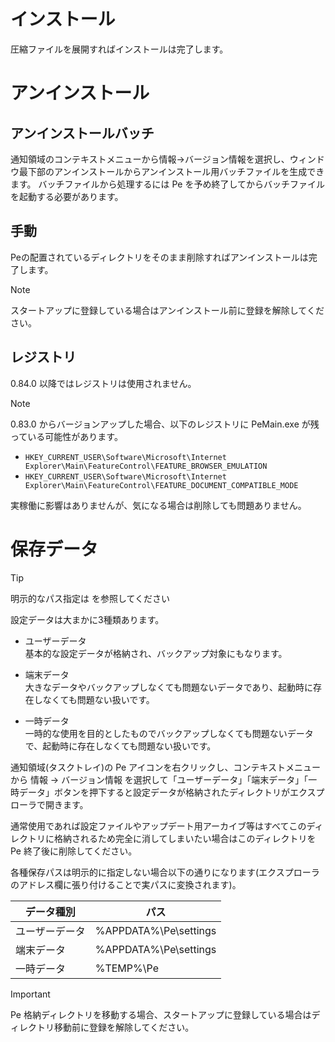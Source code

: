 # インストール

圧縮ファイルを展開すればインストールは完了します。

# アンインストール

## アンインストールバッチ

通知領域のコンテキストメニューから情報→バージョン情報を選択し、ウィンドウ最下部のアンインストールからアンインストール用バッチファイルを生成できます。
バッチファイルから処理するには Pe を予め終了してからバッチファイルを起動する必要があります。

## 手動

Peの配置されているディレクトリをそのまま削除すればアンインストールは完了します。

> [!NOTE]
> スタートアップに登録している場合はアンインストール前に登録を解除してください。

## レジストリ

0.84.0 以降ではレジストリは使用されません。

> [!NOTE]
> 0.83.0 からバージョンアップした場合、以下のレジストリに PeMain.exe が残っている可能性があります。
> 
> * `HKEY_CURRENT_USER\Software\Microsoft\Internet Explorer\Main\FeatureControl\FEATURE_BROWSER_EMULATION`
> * `HKEY_CURRENT_USER\Software\Microsoft\Internet Explorer\Main\FeatureControl\FEATURE_DOCUMENT_COMPATIBLE_MODE`
> 
> 実稼働に影響はありませんが、気になる場合は削除しても問題ありません。


# 保存データ

> [!TIP]
> 明示的なパス指定は <MdLink page="help.others_commandline" /> を参照してください

設定データは大まかに3種類あります。

* ユーザーデータ  
  基本的な設定データが格納され、バックアップ対象にもなります。

* 端末データ  
  大きなデータやバックアップしなくても問題ないデータであり、起動時に存在しなくても問題ない扱いです。

* 一時データ  
  一時的な使用を目的としたものでバックアップしなくても問題ないデータで、起動時に存在しなくても問題ない扱いです。


通知領域(タスクトレイ)の Pe アイコンを右クリックし、コンテキストメニューから 情報 -> バージョン情報 を選択して「ユーザーデータ」「端末データ」「一時データ」ボタンを押下すると設定データが格納されたディレクトリがエクスプローラで開きます。

通常使用であれば設定ファイルやアップデート用アーカイブ等はすべてこのディレクトリに格納されるため完全に消してしまいたい場合はこのディレクトリを Pe 終了後に削除してください。


各種保存パスは明示的に指定しない場合以下の通りになります(エクスプローラのアドレス欄に張り付けることで実パスに変換されます)。

| データ種別 | パス |
|---|---|
| ユーザーデータ | <MdPath>%APPDATA%\Pe\settings</MdPath> |
| 端末データ | <MdPath>%APPDATA%\Pe\settings</MdPath> |
| 一時データ | <MdPath>%TEMP%\Pe</MdPath> |

> [!IMPORTANT]
> Pe 格納ディレクトリを移動する場合、スタートアップに登録している場合はディレクトリ移動前に登録を解除してください。

